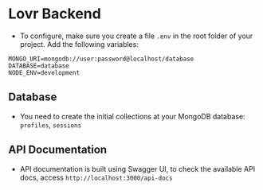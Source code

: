 # Lovr Backend #
- To configure, make sure you create a file `.env` in the root folder of your project.
Add the following variables:
```
MONGO_URI=mongodb://user:password@localhost/database
DATABASE=database
NODE_ENV=development
```

## Database
- You need to create the initial collections at your MongoDB database:
`profiles`, `sessions`

## API Documentation
- API documentation is built using Swagger UI, to check the available API docs, access
`http://localhost:3000/api-docs`